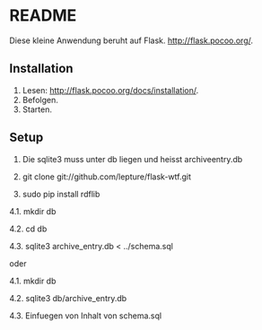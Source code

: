 # README

Diese kleine Anwendung beruht auf Flask. http://flask.pocoo.org/.


## Installation

1. Lesen: http://flask.pocoo.org/docs/installation/.
2. Befolgen.
3. Starten.


## Setup

1. Die sqlite3 muss unter db liegen und heisst archiveentry.db

2. git clone git://github.com/lepture/flask-wtf.git

3. sudo pip install rdflib

4.1. mkdir db

4.2. cd db 

4.3. sqlite3 archive_entry.db < ../schema.sql

oder 

4.1. mkdir db

4.2. sqlite3 db/archive_entry.db

4.3. Einfuegen von Inhalt von schema.sql

